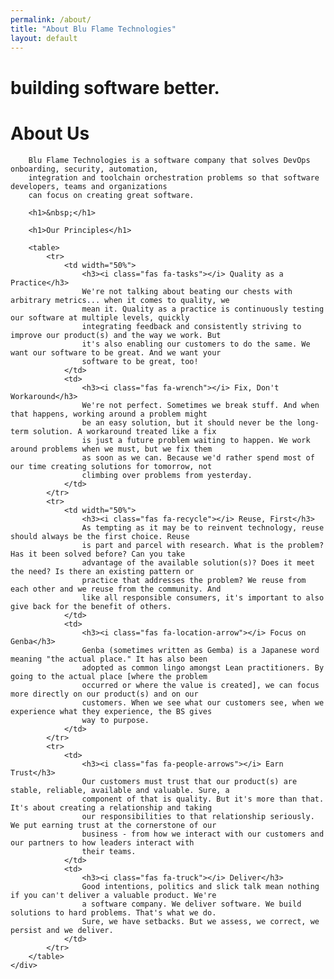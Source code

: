 ```yaml
---
permalink: /about/
title: "About Blu Flame Technologies"
layout: default
---
```


<div class="splash-text bluflame-banner">
    <h1>building software better.</h1>
</div>
<div class="under-text">
    <div class="about-us">
        <h1>About Us</h1>
    
        Blu Flame Technologies is a software company that solves DevOps onboarding, security, automation, 
        integration and toolchain orchestration problems so that software developers, teams and organizations 
        can focus on creating great software.

        <h1>&nbsp;</h1>

        <h1>Our Principles</h1>
        
        <table>
            <tr>
                <td width="50%">
                    <h3><i class="fas fa-tasks"></i> Quality as a Practice</h3>
                    We're not talking about beating our chests with arbitrary metrics... when it comes to quality, we 
                    mean it. Quality as a practice is continuously testing our software at multiple levels, quickly 
                    integrating feedback and consistently striving to improve our product(s) and the way we work. But 
                    it's also enabling our customers to do the same. We want our software to be great. And we want your 
                    software to be great, too!
                </td>
                <td>
                    <h3><i class="fas fa-wrench"></i> Fix, Don't Workaround</h3>
                    We're not perfect. Sometimes we break stuff. And when that happens, working around a problem might
                    be an easy solution, but it should never be the long-term solution. A workaround treated like a fix
                    is just a future problem waiting to happen. We work around problems when we must, but we fix them
                    as soon as we can. Because we'd rather spend most of our time creating solutions for tomorrow, not
                    climbing over problems from yesterday.
                </td>
            </tr>
            <tr>
                <td width="50%">
                    <h3><i class="fas fa-recycle"></i> Reuse, First</h3>
                    As tempting as it may be to reinvent technology, reuse should always be the first choice. Reuse
                    is part and parcel with research. What is the problem? Has it been solved before? Can you take 
                    advantage of the available solution(s)? Does it meet the need? Is there an existing pattern or
                    practice that addresses the problem? We reuse from each other and we reuse from the community. And 
                    like all responsible consumers, it's important to also give back for the benefit of others.
                </td>
                <td>
                    <h3><i class="fas fa-location-arrow"></i> Focus on Genba</h3>
                    Genba (sometimes written as Gemba) is a Japanese word meaning "the actual place." It has also been 
                    adopted as common lingo amongst Lean practitioners. By going to the actual place [where the problem 
                    occurred or where the value is created], we can focus more directly on our product(s) and on our 
                    customers. When we see what our customers see, when we experience what they experience, the BS gives 
                    way to purpose.
                </td>
            </tr>
            <tr>
                <td>
                    <h3><i class="fas fa-people-arrows"></i> Earn Trust</h3>
                    Our customers must trust that our product(s) are stable, reliable, available and valuable. Sure, a
                    component of that is quality. But it's more than that. It's about creating a relationship and taking
                    our responsibilities to that relationship seriously. We put earning trust at the cornerstone of our
                    business - from how we interact with our customers and our partners to how leaders interact with 
                    their teams.
                </td>
                <td>
                    <h3><i class="fas fa-truck"></i> Deliver</h3>
                    Good intentions, politics and slick talk mean nothing if you can't deliver a valuable product. We're
                    a software company. We deliver software. We build solutions to hard problems. That's what we do.
                    Sure, we have setbacks. But we assess, we correct, we persist and we deliver.
                </td>
            </tr>
        </table>
    </div>
</div>